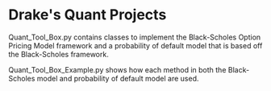 # Drake's Quant Projects
Quant_Tool_Box.py contains classes to implement the Black-Scholes Option Pricing Model framework and a probability of default model that is based off the Black-Scholes framework. 

Quant_Tool_Box_Example.py shows how each method in both the Black-Scholes model and probability of default model are used. 


